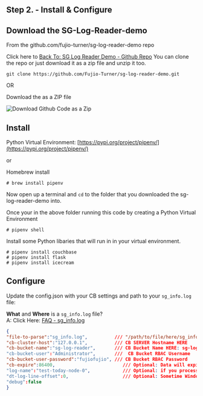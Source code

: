 ## Step 2. - Install & Configure

## Download the SG-Log-Reader-demo 

From the github.com/fujio-turner/sg-log-reader-demo repo

Click here to [Back To: SG Log Reader Demo - Github Repo](https://github.com/fujio-turner/sg-log-reader-demo)
You can clone the repo or just download it as a zip file and unzip it too.
```console
git clone https://github.com/Fujio-Turner/sg-log-reader-demo.git
```
OR

Download the as a ZIP file

<img title="Download Github Code as a Zip" alt="Download Github Code as a Zip" src="https://helpdeskgeek.com/wp-content/pictures/2021/06/11CodeButtonDownloadZip.png">


## Install 

Python Virtual Environment:
[https://pypi.org/project/pipenv/](https://pypi.org/project/pipenv/)

or 

Homebrew install

```console
# brew install pipenv
```
Now open up a terminal and `cd` to the folder that you downloaded the sg-log-reader-demo into.

Once your in the above folder running this code by creating a Python Virtual Environment

```console
# pipenv shell 
```

Install some Python libaries that will run in in your virtual environment.

```console
# pipenv install couchbase
# pipenv install flask
# pipenv install icecream
```


## Configure

Update the config.json with your CB settings and path to your `sg_info.log` file:

<b>What</b>  and <b>Where</b> is a `sg_info.log` file? 
<br>
A: Click Here: [FAQ - sg_info.log](/faq)


 ```json
 {
"file-to-parse":"sg_info.log",	        /// "/path/to/file/here/sg_info.log" 
"cb-cluster-host":"127.0.0.1",          /// CB SERVER Hostname HERE
"cb-bucket-name":"sg-log-reader",       /// CB Bucket Name HERE: sg-log-reader._default._default
"cb-bucket-user":"Administrator",       ///  CB Bucket RBAC Username
"cb-bucket-user-password":"fujiofujio", /// CB Bucket RBAC Password
"cb-expire":86400,                         /// Optional: Data will expire in 24 hours
"log-name":"test-today-node-0",            /// Optional: if you process multiple SG nodes you can tag the logs source here.
"dt-log-line-offset":0,                    /// Optional: Sometime Windows Machine add address spaces in the timestamp in front.
"debug":false
}
 ```